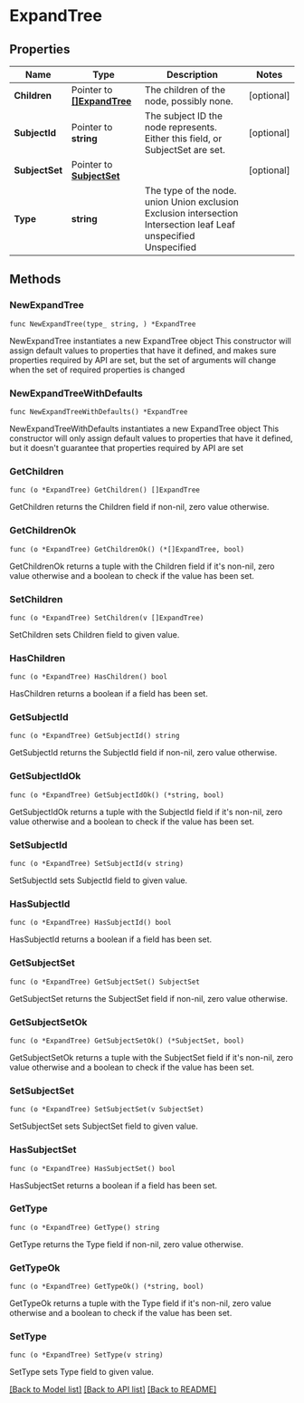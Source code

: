 # ExpandTree

## Properties

Name | Type | Description | Notes
------------ | ------------- | ------------- | -------------
**Children** | Pointer to [**[]ExpandTree**](ExpandTree.md) | The children of the node, possibly none. | [optional] 
**SubjectId** | Pointer to **string** | The subject ID the node represents. Either this field, or SubjectSet are set. | [optional] 
**SubjectSet** | Pointer to [**SubjectSet**](SubjectSet.md) |  | [optional] 
**Type** | **string** | The type of the node. union Union exclusion Exclusion intersection Intersection leaf Leaf unspecified Unspecified | 

## Methods

### NewExpandTree

`func NewExpandTree(type_ string, ) *ExpandTree`

NewExpandTree instantiates a new ExpandTree object
This constructor will assign default values to properties that have it defined,
and makes sure properties required by API are set, but the set of arguments
will change when the set of required properties is changed

### NewExpandTreeWithDefaults

`func NewExpandTreeWithDefaults() *ExpandTree`

NewExpandTreeWithDefaults instantiates a new ExpandTree object
This constructor will only assign default values to properties that have it defined,
but it doesn't guarantee that properties required by API are set

### GetChildren

`func (o *ExpandTree) GetChildren() []ExpandTree`

GetChildren returns the Children field if non-nil, zero value otherwise.

### GetChildrenOk

`func (o *ExpandTree) GetChildrenOk() (*[]ExpandTree, bool)`

GetChildrenOk returns a tuple with the Children field if it's non-nil, zero value otherwise
and a boolean to check if the value has been set.

### SetChildren

`func (o *ExpandTree) SetChildren(v []ExpandTree)`

SetChildren sets Children field to given value.

### HasChildren

`func (o *ExpandTree) HasChildren() bool`

HasChildren returns a boolean if a field has been set.

### GetSubjectId

`func (o *ExpandTree) GetSubjectId() string`

GetSubjectId returns the SubjectId field if non-nil, zero value otherwise.

### GetSubjectIdOk

`func (o *ExpandTree) GetSubjectIdOk() (*string, bool)`

GetSubjectIdOk returns a tuple with the SubjectId field if it's non-nil, zero value otherwise
and a boolean to check if the value has been set.

### SetSubjectId

`func (o *ExpandTree) SetSubjectId(v string)`

SetSubjectId sets SubjectId field to given value.

### HasSubjectId

`func (o *ExpandTree) HasSubjectId() bool`

HasSubjectId returns a boolean if a field has been set.

### GetSubjectSet

`func (o *ExpandTree) GetSubjectSet() SubjectSet`

GetSubjectSet returns the SubjectSet field if non-nil, zero value otherwise.

### GetSubjectSetOk

`func (o *ExpandTree) GetSubjectSetOk() (*SubjectSet, bool)`

GetSubjectSetOk returns a tuple with the SubjectSet field if it's non-nil, zero value otherwise
and a boolean to check if the value has been set.

### SetSubjectSet

`func (o *ExpandTree) SetSubjectSet(v SubjectSet)`

SetSubjectSet sets SubjectSet field to given value.

### HasSubjectSet

`func (o *ExpandTree) HasSubjectSet() bool`

HasSubjectSet returns a boolean if a field has been set.

### GetType

`func (o *ExpandTree) GetType() string`

GetType returns the Type field if non-nil, zero value otherwise.

### GetTypeOk

`func (o *ExpandTree) GetTypeOk() (*string, bool)`

GetTypeOk returns a tuple with the Type field if it's non-nil, zero value otherwise
and a boolean to check if the value has been set.

### SetType

`func (o *ExpandTree) SetType(v string)`

SetType sets Type field to given value.



[[Back to Model list]](../README.md#documentation-for-models) [[Back to API list]](../README.md#documentation-for-api-endpoints) [[Back to README]](../README.md)


